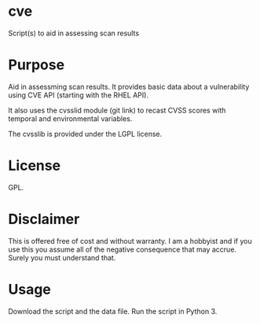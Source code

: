 # cve
Script(s) to aid in assessing scan results 
# Purpose
Aid in assessming scan results.  It provides basic data about a vulnerability using CVE API (starting with the RHEL API).

It also uses the cvsslid module (git link) to recast CVSS scores with temporal and environmental variables.  

The cvsslib is provided under the LGPL license.

# License
GPL.

# Disclaimer
This is offered free of cost and without warranty.  I am a hobbyist and if you use this you assume all of the negative consequence that may accrue.  Surely you must understand that.

# Usage
Download the script and the data file.  Run the script in Python 3.
